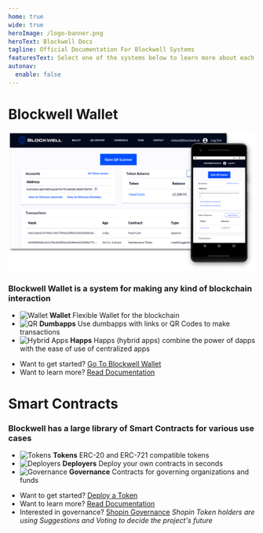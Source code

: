 ```yaml
---
home: true
wide: true
heroImage: /logo-banner.png
heroText: Blockwell Docs
tagline: Official Documentation For Blockwell Systems
featuresText: Select one of the systems below to learn more about each one, or use the main navigation.
autonav:
  enable: false
---
```


<div class="home-section">
<div class="home-section-inner">

# Blockwell Wallet

<div class="screenshot">

![Blockwell Wallet](./wallet/img/web-wallet-screenshot.png)

</div>

### Blockwell Wallet is a system for making any kind of blockchain interaction

<div class="features">

- ![Wallet](/icons/wallet.svg) **Wallet** Flexible Wallet for the blockchain
- ![QR](/icons/qr.svg) **Dumbapps** Use dumbapps with links or QR Codes to make transactions
- ![Hybrid Apps](/icons/embed-code.svg) **Happs** Happs (hybrid apps) combine the power of dapps with the 
    ease of use of centralized apps
    
</div>
    
<div class="buttons">

- Want to get started? [Go To Blockwell Wallet](https://app.blockwell.ai)
- Want to learn more? [Read Documentation](wallet/README.md)

</div>

</div></div>

<div class="home-section">
<div class="home-section-inner">

# Smart Contracts

### Blockwell has a large library of Smart Contracts for various use cases

<div class="features">

- ![Tokens](/icons/token-creator.svg) **Tokens** ERC-20 and ERC-721 compatible tokens
- ![Deployers](/icons/embed-code.svg) **Deployers** Deploy your own contracts in seconds 
- ![Governance](/icons/smart-license.svg) **Governance** Contracts for governing organizations and funds
    
</div>
    
<div class="buttons">

- Want to get started? [Deploy a Token](https://app.blockwell.ai/rks1rq)
- Want to learn more? [Read Documentation](contracts/blockwell-contracts.md)
- Interested in governance? [Shopin Governance](https://app.blockwell.ai/suggestions/shopin)
    *Shopin Token holders are using Suggestions and Voting to decide the project's future*

</div>

</div></div>
